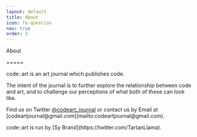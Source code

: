 ```yaml
---
layout: default
title: About
icon: fa-question
nav: true
order: 3
---
```


About
<p>=====</p>
<p></p>
<span class="has-text-primary">code</span>::<span class="has-text-info">art</span> is an <span class="has-text-info">art</span> journal which publishes <span class="has-text-primary">code</span>.
<p></p>
The intent of the journal is to further explore the relationship between <span class="has-text-primary">code</span> and <span class="has-text-info">art</span>, and to challenge our perceptions of what both of these can look like.
<p></p>
Find us on Twitter <a href="https://twitter.com/codeart_journal">@codeart_journal</a> or contact us by Email at [codeartjournal@gmail.com](mailto:codeartjournal@gmail.com).
<p></p>
<span class="has-text-primary">code</span>::<span class="has-text-info">art</span> is run by [Sy Brand](https://twitter.com/TartanLlama).
